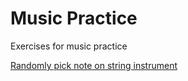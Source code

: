 # Music Practice
Exercises for music practice

[Randomly pick note on string instrument](https://shanemalachow.github.io/music-practice/notes_on_strings.html>)
